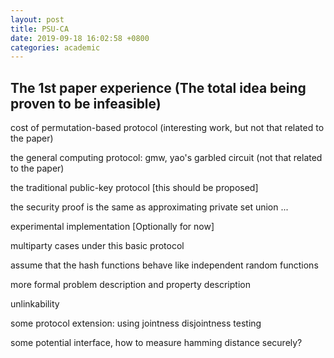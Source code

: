 ```yaml
---
layout: post
title: PSU-CA
date: 2019-09-18 16:02:58 +0800
categories: academic
---
```



##  The 1st paper experience (The total idea being proven to be infeasible)

cost of permutation-based protocol (interesting work, but not that related to the paper)

the general computing protocol: gmw, yao's garbled circuit (not that related to the paper)


the traditional public-key protocol [this should be proposed]

the security proof is the same as approximating private set union ...

experimental implementation [Optionally for now]

multiparty cases under this basic protocol

assume that the hash functions behave like independent random functions 


more formal problem description and property description 

unlinkability



some protocol extension: using jointness disjointness testing



some potential interface, how to measure hamming distance securely?


